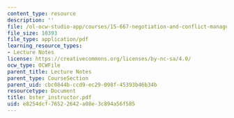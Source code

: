 ```yaml
---
content_type: resource
description: ''
file: /ol-ocw-studio-app/courses/15-667-negotiation-and-conflict-management-spring-2001/e8254dcf76522642a08e3c894a56f585_bster_instructor.pdf
file_size: 10393
file_type: application/pdf
learning_resource_types:
- Lecture Notes
license: https://creativecommons.org/licenses/by-nc-sa/4.0/
ocw_type: OCWFile
parent_title: Lecture Notes
parent_type: CourseSection
parent_uid: cbc0844b-ccd9-ec29-098f-45393b46b34b
resourcetype: Document
title: bster_instructor.pdf
uid: e8254dcf-7652-2642-a08e-3c894a56f585
---
```

